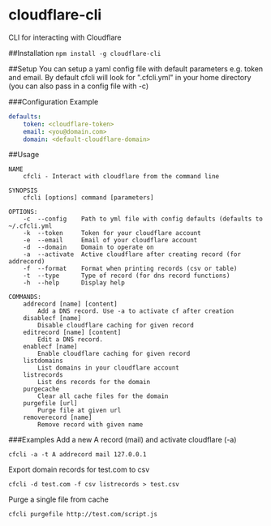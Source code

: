 cloudflare-cli
==============

CLI for interacting with Cloudflare

##Installation
`npm install -g cloudflare-cli`

##Setup
You can setup a yaml config file with default parameters e.g. token and email.
By default cfcli will look for ".cfcli.yml" in your home directory (you can also pass in a config file with -c)

###Configuration Example 
```yaml
defaults:
    token: <cloudflare-token>
    email: <you@domain.com>
    domain: <default-cloudflare-domain>
```

##Usage
```
NAME
    cfcli - Interact with cloudflare from the command line

SYNOPSIS
    cfcli [options] command [parameters]

OPTIONS:
    -c  --config    Path to yml file with config defaults (defaults to ~/.cfcli.yml
    -k  --token     Token for your cloudflare account
    -e  --email     Email of your cloudflare account
    -d  --domain    Domain to operate on
    -a  --activate  Active cloudflare after creating record (for addrecord)
    -f  --format    Format when printing records (csv or table)
    -t  --type      Type of record (for dns record functions)
    -h  --help      Display help

COMMANDS:
    addrecord [name] [content]
        Add a DNS record. Use -a to activate cf after creation
    disablecf [name]
        Disable cloudflare caching for given record
    editrecord [name] [content]
        Edit a DNS record.
    enablecf [name]
        Enable cloudflare caching for given record
    listdomains
        List domains in your cloudflare account
    listrecords
        List dns records for the domain
    purgecache
        Clear all cache files for the domain
    purgefile [url]
        Purge file at given url
    removerecord [name]
        Remove record with given name
```

###Examples
Add a new A record (mail) and activate cloudflare (-a)
```
cfcli -a -t A addrecord mail 127.0.0.1
```

Export domain records for test.com to csv
```
cfcli -d test.com -f csv listrecords > test.csv
```

Purge a single file from cache
```
cfcli purgefile http://test.com/script.js
```
